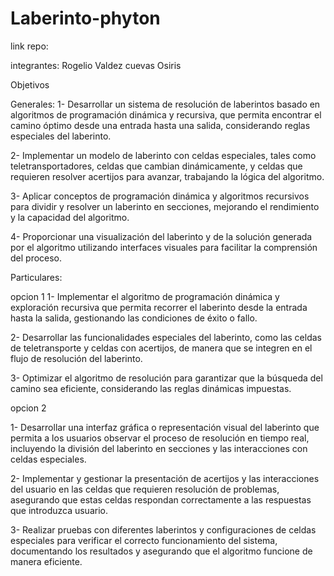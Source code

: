 # Laberinto-phyton
link repo: 

integrantes:
Rogelio Valdez cuevas
Osiris 

Objetivos

Generales: 
1- Desarrollar un sistema de resolución de laberintos basado en algoritmos de programación dinámica y recursiva, que permita encontrar el camino óptimo desde una entrada hasta una salida, considerando reglas especiales del laberinto.

2- Implementar un modelo de laberinto con celdas especiales, tales como teletransportadores, celdas que cambian dinámicamente, y celdas que requieren resolver acertijos para avanzar, trabajando la lógica del algoritmo.

3- Aplicar conceptos de programación dinámica y algoritmos recursivos para dividir y resolver un laberinto en secciones, mejorando el rendimiento y la capacidad del algoritmo.

4- Proporcionar una visualización del laberinto y de la solución generada por el algoritmo utilizando interfaces visuales para facilitar la comprensión del proceso.


Particulares:

opcion 1
1- Implementar el algoritmo de programación dinámica y exploración recursiva que permita recorrer el laberinto desde la entrada hasta la salida, gestionando las condiciones de éxito  o fallo.

2- Desarrollar las funcionalidades especiales del laberinto, como las celdas de teletransporte y celdas con acertijos, de manera que se integren en el flujo de resolución del laberinto.

3- Optimizar el algoritmo de resolución para garantizar que la búsqueda del camino sea eficiente, considerando las reglas dinámicas impuestas.

opcion 2

1- Desarrollar una interfaz gráfica o representación visual del laberinto que permita a los usuarios observar el proceso de resolución en tiempo real, incluyendo la división del laberinto en secciones y las interacciones con celdas especiales.

2- Implementar y gestionar la presentación de acertijos y las interacciones del usuario en las celdas que requieren resolución de problemas, asegurando que estas celdas respondan correctamente a las respuestas que introduzca usuario.

3- Realizar pruebas con diferentes laberintos y configuraciones de celdas especiales para verificar el correcto funcionamiento del sistema, documentando los resultados y asegurando que el algoritmo funcione de manera eficiente.
